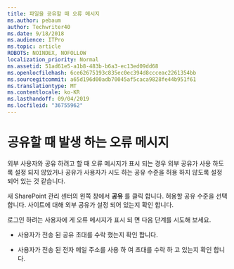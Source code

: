 ```yaml
---
title: 파일을 공유할 때 오류 메시지
ms.author: pebaum
author: Techwriter40
ms.date: 9/18/2018
ms.audience: ITPro
ms.topic: article
ROBOTS: NOINDEX, NOFOLLOW
localization_priority: Normal
ms.assetid: 51ad61e5-a1b8-483b-b6a3-ec13ed09dd68
ms.openlocfilehash: 6ce62675193c835ec0ec394d8ccceac2261354bb
ms.sourcegitcommit: a65d196d00adb70045af5caca9828fe44b951f61
ms.translationtype: MT
ms.contentlocale: ko-KR
ms.lasthandoff: 09/04/2019
ms.locfileid: "36755962"
---
```

# <a name="error-messages-when-sharing"></a>공유할 때 발생 하는 오류 메시지

외부 사용자와 공유 하려고 할 때 오류 메시지가 표시 되는 경우 외부 공유가 사용 하도록 설정 되지 않았거나 공유가 사용자가 시도 하는 공유 수준을 허용 하지 않도록 설정 되어 있는 것 같습니다.
  
새 SharePoint 관리 센터의 왼쪽 창에서 **공유** 를 클릭 합니다. 허용할 공유 수준을 선택 합니다. 사이트에 대해 외부 공유가 설정 되어 있는지 확인 합니다. 
  
로그인 하려는 사용자에 게 오류 메시지가 표시 되 면 다음 단계를 시도해 보세요.
  
- 사용자가 전송 된 공유 초대를 수락 했는지 확인 합니다.
    
- 사용자가 전송 된 전자 메일 주소를 사용 하 여 초대를 수락 하 고 있는지 확인 합니다.
    

